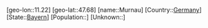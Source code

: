 ﻿---
location: [47.68,11.22]
type: City
tags:
- geo/City


SpocWebEntityId: 32634
isDeleted: false
confidential: public

---
[geo-lon::11.22]
[geo-lat::47.68]
[name::Murnau]
[Country::[Germany](geo/Continent/Europe/Germany.md)]
[State::[Bayern](geo/Continent/Europe/Germany/Bayern.md)]
[Population::]
[Unknown::]


